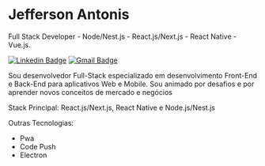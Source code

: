 # Jefferson Antonis

Full Stack Developer - Node/Nest.js - React.js/Next.js - React Native - Vue.js.

[![Linkedin Badge](https://img.shields.io/badge/-Jefferson%Antonis-6633cc?style=flat-square&logo=Linkedin&logoColor=white&link=https://www.linkedin.com/in/jeff-antonis/)](https://www.linkedin.com/in/jeff-antonis/) 
[![Gmail Badge](https://img.shields.io/badge/-antunis356@gmail.com-6633cc?style=flat-square&logo=Gmail&logoColor=white&link=mailto:antunis356@gmail.com)](mailto:antunis356@gmail.com)


Sou desenvolvedor Full-Stack especializado em desenvolvimento Front-End e Back-End para aplicativos Web e Mobile. Sou animado por desafios e por aprender novos conceitos de mercado e negócios


Stack Principal: React.js/Next.js, React Native e Node.js/Nest.js


Outras Tecnologias:
- Pwa
- Code Push
- Electron

